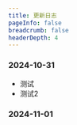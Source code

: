 ```yaml
---
title: 更新日志
pageInfo: false
breadcrumb: false
headerDepth: 4
---
```


### 2024-10-31
 * 测试
 * 测试2

### 2024-11-01